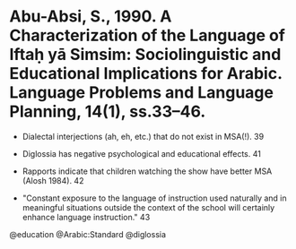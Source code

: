 # Abu-Absi, S., 1990. A Characterization of the Language of Iftaḥ yā Simsim: Sociolinguistic and Educational Implications for Arabic.  Language Problems and Language Planning, 14(1), ss.33–46.

- Dialectal interjections (ah, eh, etc.) that do not exist in MSA(!). 39

- Diglossia has negative psychological and educational effects. 41

- Rapports indicate that children watching the show have better MSA (Alosh 1984). 42

- "Constant exposure to the language of instruction used naturally  and in meaningful situations outside the context of the school will certainly enhance language instruction." 43

@education
@Arabic:Standard
@diglossia
